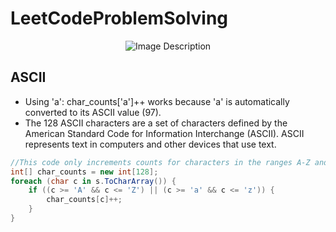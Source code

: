 # LeetCodeProblemSolving

<div style="text-align: center;">
  <img src="https://github.com/user-attachments/assets/971ffb3a-316e-494a-b97d-7813abc793c5" alt="Image Description" />
</div>



## ASCII

- Using 'a': char_counts['a']++ works because 'a' is automatically converted to its ASCII value (97).
- The 128 ASCII characters are a set of characters defined by the American Standard Code for Information Interchange (ASCII). ASCII represents text in computers and other devices that use text.

```csharp
//This code only increments counts for characters in the ranges A-Z and a-z
int[] char_counts = new int[128];
foreach (char c in s.ToCharArray()) {
    if ((c >= 'A' && c <= 'Z') || (c >= 'a' && c <= 'z')) {
        char_counts[c]++;
    }
}
```
